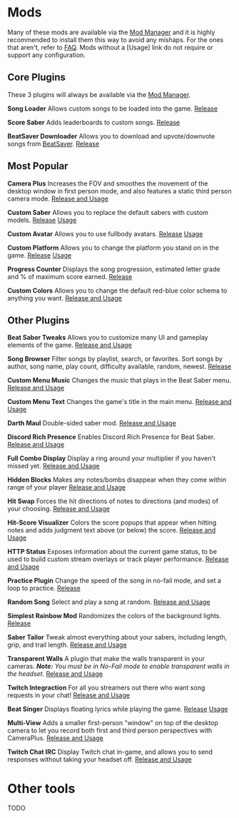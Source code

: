 <!-- TITLE: All Mods -->
<!-- SUBTITLE: An attempt to list all mods that exist for Beat Saber -->

# Mods
Many of these mods are available via the [Mod Manager](beginners-guide#beat-saber-mod-manager) and it is highly recommended to install them this way to avoid any mishaps. For the ones that aren't, refer to [FAQ](faq#how-do-i-load-other-plugins). Mods without a [Usage] link do not require or support any configuration.

## Core Plugins
These 3 plugins will always be available via the [Mod Manager](beginners-guide#beat-saber-mod-manager).

**Song Loader**
Allows custom songs to be loaded into the game.
[Release](https://www.modsaber.ml/mod/song-loader)

**Score Saber**
Adds leaderboards to custom songs.
[Release](https://www.modsaber.ml/mod/scoresaber)

**BeatSaver Downloader**
Allows you to download and upvote/downvote songs from [BeatSaver](https://beatsaver.com/browse/downloads).
[Release](https://www.modsaber.ml/mod/beatsaverdownloader) 


## Most Popular

**Camera Plus**
Increases the FOV and smoothes the movement of the desktop window in first person mode, and also features a static third person camera mode.
[Release and Usage](https://www.modsaber.ml/mod/camera-plus)

**Custom Saber**
Allows you to replace the default sabers with custom models.
[Release](https://www.modsaber.ml/mod/custom-saber) [Usage](https://wiki.assistant.moe/models/custom-sabers)

**Custom Avatar**
Allows you to use fullbody avatars.
[Release](https://github.com/xyonico/CustomAvatarsPlugin/releases) [Usage](https://wiki.assistant.moe/models/custom-avatars)

**Custom Platform**
Allows you to change the platform you stand on in the game.
[Release](https://www.modsaber.ml/mod/custom-platforms) [Usage](https://wiki.assistant.moe/models/custom-platforms)

**Progress Counter**
Displays the song progression, estimated letter grade and % of maximum score earned. 
[Release](https://github.com/Strackeror/BeatSaberProgressCounter/releases)

**Custom Colors**
Allows you to change the default red-blue color schema to anything you want.
[Release and Usage](https://www.modsaber.ml/mod/customcolors)

## Other Plugins

**Beat Saber Tweaks**
Allows you to customize many UI and gameplay elements of the game.
[Release and Usage](https://www.modsaber.ml/mod/beatsabertweaks)

**Song Browser**
Filter songs by playlist, search, or favorites. Sort songs by author, song name, play count, difficulty available, random, newest.
[Release](https://www.modsaber.ml/mod/songbrowserplugin)

**Custom Menu Music**
Changes the music that plays in the Beat Saber menu.
[Release and Usage](https://www.modsaber.ml/mod/custommenumusic)

**Custom Menu Text**
Changes the game's title in the main menu.
[Release and Usage](https://www.modsaber.ml/mod/custommenutext)

**Darth Maul**
Double-sided saber mod.
[Release and Usage](https://www.modsaber.ml/mod/darthmaul)

**Discord Rich Presence**
Enables Discord Rich Presence for Beat Saber.
[Release and Usage](https://www.modsaber.ml/mod/discord-presence)

**Full Combo Display**
Display a ring around your multiplier if you haven't missed yet.
[Release and Usage](https://www.modsaber.ml/mod/fullcombodisplay)

**Hidden Blocks**
Makes any notes/bombs disappear when they come within range of your player
[Release and Usage](https://www.modsaber.ml/mod/hiddenblocks)

**Hit Swap**
Forces the hit directions of notes to directions (and modes) of your choosing.
[Release and Usage](https://www.modsaber.ml/mod/hitswap)

**Hit-Score Visualizer**
Colors the score popups that appear when hitting notes and adds judgment text above (or below) the score.
[Release and Usage](https://www.modsaber.ml/mod/hitscorevisualizer)

**HTTP Status**
Exposes information about the current game status, to be used to build custom stream overlays or track player performance.
[Release and Usage](https://www.modsaber.ml/mod/http-status)

**Practice Plugin**
Change the speed of the song in no-fail mode, and set a loop to practice.
[Release](https://www.modsaber.ml/mod/practice-plugin)

**Random Song**
Select and play a song at random.
[Release and Usage](https://www.modsaber.ml/mod/randomsong)

**Simplest Rainbow Mod**
Randomizes the colors of the background lights.
[Release](https://www.modsaber.ml/mod/simplestrainbowmod)

**Saber Tailor**
Tweak almost everything about your sabers, including length, grip, and trail length.
[Release and Usage](https://www.modsaber.ml/mod/sabertailor)

**Transparent Walls**
A plugin that make the walls transparent in your cameras.
***Note:** You must be in No-Fail mode to enable transparent walls in the headset.*
[Release and Usage](https://www.modsaber.ml/mod/transparentwall)

**Twitch Integraction**
For all you streamers out there who want song requests in your chat!
[Release and Usage](https://www.modsaber.ml/mod/twitch-integration)

**Beat Singer**
Displays floating lyrics while playing the game.
[Release](https://github.com/6A/BeatSinger/releases) [Usage](https://github.com/6A/BeatSinger)

**Multi-View**
Adds a smaller first-person "window" on top of the desktop camera to let you record both first and third person perspectives with CameraPlus.
[Release and Usage](https://www.realitys.space/BeatSaber/Guides/MultiView/)

**Twitch Chat IRC**
Display Twitch chat in-game, and allows you to send responses without taking your headset off.
[Release and Usage](https://www.realitys.space/BeatSaber/Guides/TwitchChat/)

# Other tools
TODO